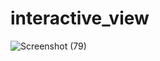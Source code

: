 # interactive_view
![Screenshot (79)](https://user-images.githubusercontent.com/88321261/131285465-b2a19dca-bb80-46f5-a620-4dbb854ccc39.png)
